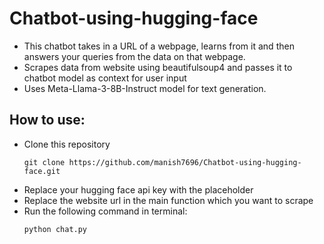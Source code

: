# Chatbot-using-hugging-face

- This chatbot takes in a URL of a webpage, learns from it and then answers your queries from the data on that webpage.
- Scrapes data from website using beautifulsoup4 and passes it to chatbot model as context for user input
- Uses Meta-Llama-3-8B-Instruct model for text generation.

## How to use:
- Clone this repository
  ```
  git clone https://github.com/manish7696/Chatbot-using-hugging-face.git
  ```
- Replace your hugging face api key with the placeholder
- Replace the website url in the main function which you want to scrape
- Run the following command in terminal:
  ```
  python chat.py
  ```
